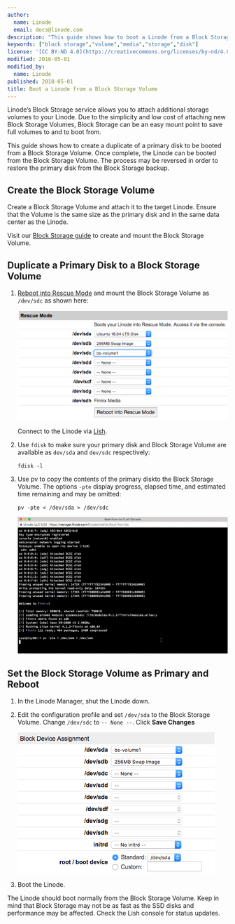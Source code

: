 ```yaml
---
author:
  name: Linode
  email: docs@linode.com
description: "This guide shows how to boot a Linode from a Block Storage Volume."
keywords: ["block storage","volume","media","storage","disk"]
license: '[CC BY-ND 4.0](https://creativecommons.org/licenses/by-nd/4.0)'
modified: 2018-05-01
modified_by:
  name: Linode
published: 2018-05-01
title: Boot a Linode from a Block Storage Volume
---
```


<!-- ![Boot a Linode from a Block Storage Volume](/docs/assets/block-storage/boot-linode-block-storage-title.png "Boot a Linode from a Block Storage Volume Title Graphic") -->

Linode’s Block Storage service allows you to attach additional storage volumes to your Linode. Due to the simplicity and low cost of attaching new Block Storage Volumes, Block Storage can be an easy mount point to save full volumes to and to boot from.

This guide shows how to create a duplicate of a primary disk to be booted from a Block Storage Volume. Once complete, the Linode can be booted from the Block Storage Volume. The process may be reversed in order to restore the primary disk from the Block Storage backup.

## Create the Block Storage Volume

Create a Block Storage Volume and attach it to the target Linode. Ensure that the Volume is the same size as the primary disk and in the same data center as the Linode.

Visit our [Block Storage guide](/docs/platform/how-to-use-block-storage-with-your-linode/) to create and mount the Block Storage Volume.

## Duplicate a Primary Disk to a Block Storage Volume

1.  [Reboot into Rescue Mode](/docs/troubleshooting/rescue-and-rebuild/#booting-into-rescue-mode) and mount the Block Storage Volume as `/dev/sdc` as shown here:

    ![Mount the Block Storage Volume as /dev/sdc and reboot into Rescue Mode](/docs/assets/block-storage/bs-rescue-mode-sdc.png "Mount the Block Storage Volume as /dev/sdc and reboot into Rescue Mode")

    Connect to the Linode via [Lish](/docs/networking/using-the-linode-shell-lish/).

2.  Use `fdisk` to make sure your primary disk and Block Storage Volume are available as `dev/sda` and `dev/sdc` respectively:

        fdisk -l

3.  Use pv to copy the contents of the primary diskto the Block Storage Volume. The options `-pte` display progress, elapsed time, and estimated time remaining and may be omitted:

        pv -pte < /dev/sda > /dev/sdc

    ![Lish console - pv /dev/sda to /dev/sdc](/docs/assets/block-storage/bs-pv-sda-sdc.gif "Lish consol output of the above pv command")

## Set the Block Storage Volume as Primary and Reboot

1.  In the Linode Manager, shut the Linode down.

2.  Edit the configuration profile and set `/dev/sda` to the Block Storage Volume. Change `/dev/sdc` to `-- None --`. Click **Save Changes**

    ![/dev/sda set to Block Storage Volume](/docs/assets/block-storage/bs-bs-primary.png "Configuration Management Block Device Assignment shows /dev/sda set to the Block Storage Volume")

3.  Boot the Linode.

The Linode should boot normally from the Block Storage Volume. Keep in mind that Block Storage may not be as fast as the SSD disks and performance may be affected. Check the Lish console for status updates.
